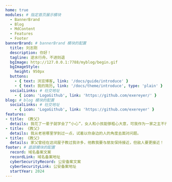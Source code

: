 ```yaml
---
home: true
modules: # 指定首页展示模块
  - BannerBrand
  - Blog
  - MdContent
  - Features
  - Footer
bannerBrand: # bannerBrand 模块的配置
  title: 刘志刚
  description: 你好！
  tagline: 逆水行舟，不进则退
  bgImage: http://127.0.0.1:7788/myblog/begin.gif
  bgImageStyle:
    height: 950px
  buttons:
    - { text: 浏览博客, link: '/docs/guide/introduce' }
    - { text: 我的简历, link: '/docs/theme/introduce', type: 'plain' }
  socialLinks: # 社交地址
    - { icon: 'LogoGithub', link: 'https://github.com/exereyer/' }
blog: # blog 模块的配置
  socialLinks: # 社交地址
    - { icon: 'LogoGithub', link: 'https://github.com/exereyer' }
features:
- title: 《教父》
  details: 我花了一辈子就学会了“小心”，女人和小孩能够粗心大意，可我作为一家之主不行。
- title: 《教父》
  details: 我从老爸哪里学到过一点，试着以你身边的人的角度去面对问题。
- title: 《教父》
  details: 家父曾经在这间屋子教过我许多，他教我要与朋友保持接近，但敌人要更接近！
footer: # 底部模块的配置
  record: 域名备案文案
  recordLink: 域名备案地址
  cyberSecurityRecord: 公安备案文案
  cyberSecurityLink: 公安备案地址
  startYear: 2024
---
```

